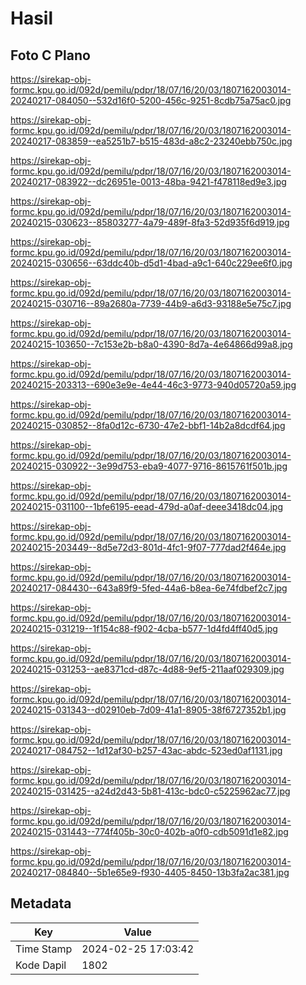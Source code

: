 # Hasil

## Foto C Plano

https://sirekap-obj-formc.kpu.go.id/092d/pemilu/pdpr/18/07/16/20/03/1807162003014-20240217-084050--532d16f0-5200-456c-9251-8cdb75a75ac0.jpg

https://sirekap-obj-formc.kpu.go.id/092d/pemilu/pdpr/18/07/16/20/03/1807162003014-20240217-083859--ea5251b7-b515-483d-a8c2-23240ebb750c.jpg

https://sirekap-obj-formc.kpu.go.id/092d/pemilu/pdpr/18/07/16/20/03/1807162003014-20240217-083922--dc26951e-0013-48ba-9421-f478118ed9e3.jpg

https://sirekap-obj-formc.kpu.go.id/092d/pemilu/pdpr/18/07/16/20/03/1807162003014-20240215-030623--85803277-4a79-489f-8fa3-52d935f6d919.jpg

https://sirekap-obj-formc.kpu.go.id/092d/pemilu/pdpr/18/07/16/20/03/1807162003014-20240215-030656--63ddc40b-d5d1-4bad-a9c1-640c229ee6f0.jpg

https://sirekap-obj-formc.kpu.go.id/092d/pemilu/pdpr/18/07/16/20/03/1807162003014-20240215-030716--89a2680a-7739-44b9-a6d3-93188e5e75c7.jpg

https://sirekap-obj-formc.kpu.go.id/092d/pemilu/pdpr/18/07/16/20/03/1807162003014-20240215-103650--7c153e2b-b8a0-4390-8d7a-4e64866d99a8.jpg

https://sirekap-obj-formc.kpu.go.id/092d/pemilu/pdpr/18/07/16/20/03/1807162003014-20240215-203313--690e3e9e-4e44-46c3-9773-940d05720a59.jpg

https://sirekap-obj-formc.kpu.go.id/092d/pemilu/pdpr/18/07/16/20/03/1807162003014-20240215-030852--8fa0d12c-6730-47e2-bbf1-14b2a8dcdf64.jpg

https://sirekap-obj-formc.kpu.go.id/092d/pemilu/pdpr/18/07/16/20/03/1807162003014-20240215-030922--3e99d753-eba9-4077-9716-8615761f501b.jpg

https://sirekap-obj-formc.kpu.go.id/092d/pemilu/pdpr/18/07/16/20/03/1807162003014-20240215-031100--1bfe6195-eead-479d-a0af-deee3418dc04.jpg

https://sirekap-obj-formc.kpu.go.id/092d/pemilu/pdpr/18/07/16/20/03/1807162003014-20240215-203449--8d5e72d3-801d-4fc1-9f07-777dad2f464e.jpg

https://sirekap-obj-formc.kpu.go.id/092d/pemilu/pdpr/18/07/16/20/03/1807162003014-20240217-084430--643a89f9-5fed-44a6-b8ea-6e74fdbef2c7.jpg

https://sirekap-obj-formc.kpu.go.id/092d/pemilu/pdpr/18/07/16/20/03/1807162003014-20240215-031219--1f154c88-f902-4cba-b577-1d4fd4ff40d5.jpg

https://sirekap-obj-formc.kpu.go.id/092d/pemilu/pdpr/18/07/16/20/03/1807162003014-20240215-031253--ae8371cd-d87c-4d88-9ef5-211aaf029309.jpg

https://sirekap-obj-formc.kpu.go.id/092d/pemilu/pdpr/18/07/16/20/03/1807162003014-20240215-031343--d02910eb-7d09-41a1-8905-38f6727352b1.jpg

https://sirekap-obj-formc.kpu.go.id/092d/pemilu/pdpr/18/07/16/20/03/1807162003014-20240217-084752--1d12af30-b257-43ac-abdc-523ed0af1131.jpg

https://sirekap-obj-formc.kpu.go.id/092d/pemilu/pdpr/18/07/16/20/03/1807162003014-20240215-031425--a24d2d43-5b81-413c-bdc0-c5225962ac77.jpg

https://sirekap-obj-formc.kpu.go.id/092d/pemilu/pdpr/18/07/16/20/03/1807162003014-20240215-031443--774f405b-30c0-402b-a0f0-cdb5091d1e82.jpg

https://sirekap-obj-formc.kpu.go.id/092d/pemilu/pdpr/18/07/16/20/03/1807162003014-20240217-084840--5b1e65e9-f930-4405-8450-13b3fa2ac381.jpg


## Metadata

| Key        | Value               |
| ---------- | ------------------- |
| Time Stamp | 2024-02-25 17:03:42 |
| Kode Dapil | 1802                |



